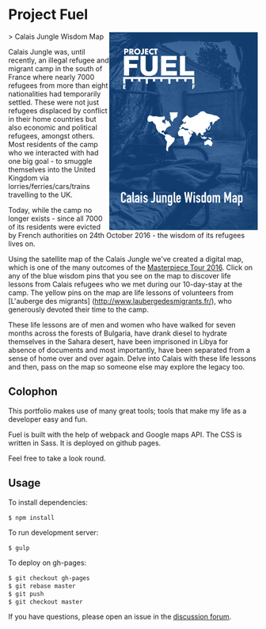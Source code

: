 # Project Fuel 
<img align="right" height="400" src="/assets/images/fuel.png">
> Calais Jungle Wisdom Map

Calais Jungle was, until recently, an illegal refugee and migrant camp in the south of France where nearly 7000 refugees from more than eight nationalities had temporarily settled. These were not just refugees displaced by conflict in their home countries but also economic and political refugees, amongst others. Most residents of the camp who we interacted with had one big goal - to smuggle themselves into the United Kingdom via lorries/ferries/cars/trains travelling to the UK. 

Today, while the camp no longer exists - since all 7000 of its residents were evicted by French authorities on 24th October 2016 - the wisdom of its refugees lives on.

Using the satellite map of the Calais Jungle we've created a digital map, which is one of the many outcomes of the [Masterpiece Tour 2016](http://themasterpiecetour.projectfuel.in/). Click on any of the blue wisdom pins that you see on the map to discover life lessons from Calais refugees who we met during our 10-day-stay at the camp. The yellow pins on the map are life lessons of volunteers from [L'auberge des migrants] (http://www.laubergedesmigrants.fr/), who generously devoted their time to the camp. 

These life lessons are of men and women who have walked for seven months across the forests of Bulgaria, have drank diesel to hydrate themselves in the Sahara desert, have been imprisoned in Libya for absence of documents and most importantly, have been separated from a sense of home over and over again. Delve into Calais with these life lessons and then, pass on the map so someone else may explore the legacy too.

## Colophon

This portfolio makes use of many great tools; tools that make my life as a developer easy and fun.

Fuel is built with the help of webpack and Google maps API. The CSS is written in Sass. It is deployed on github pages. 

Feel free to take a look round.

## Usage

To install dependencies: 

```
$ npm install
```
To run development server:

```
$ gulp
```

To deploy on gh-pages:

```
$ git checkout gh-pages
$ git rebase master
$ git push 
$ git checkout master
```

If you have questions, please open an issue in the [discussion forum](https://github.com/ravisuhag/fuel/issues).
